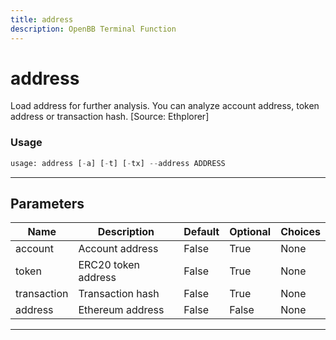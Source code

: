 ```yaml
---
title: address
description: OpenBB Terminal Function
---
```


# address

Load address for further analysis. You can analyze account address, token address or transaction hash. [Source: Ethplorer]

### Usage 
```python
usage: address [-a] [-t] [-tx] --address ADDRESS
```
---
## Parameters

| Name | Description | Default | Optional | Choices |
| ---- | ----------- | ------- | -------- | ------- |
| account | Account address | False | True | None |
| token | ERC20 token address | False | True | None |
| transaction | Transaction hash | False | True | None |
| address | Ethereum address | False | False | None |
---
